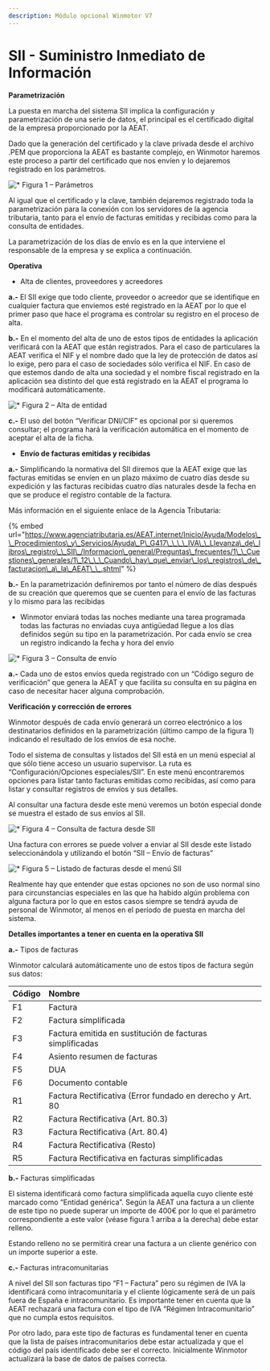 ```yaml
---
description: Módulo opcional Winmotor V7
---
```


# SII - Suministro Inmediato de Información

**Parametrización** 

La puesta en marcha del sistema SII implica la configuración y parametrización de una serie de datos, el principal es el certificado digital de la empresa proporcionado por la AEAT. 

Dado que la generación del certificado y la clave privada desde el archivo .PEM que proporciona la AEAT es bastante complejo, en Winmotor haremos este proceso a partir del certificado que nos envíen y lo dejaremos registrado en los parámetros.

![\* Figura 1 &#x2013; Par&#xE1;metros](../../../.gitbook/assets/image%20%2861%29.png)

Al igual que el certificado y la clave, también dejaremos registrado toda la parametrización para la conexión con los servidores de la agencia tributaria, tanto para el envío de facturas emitidas y recibidas como para la consulta de entidades.

 La parametrización de los días de envío es en la que interviene el responsable de la empresa y se explica a continuación.

**Operativa**

* Alta de clientes, proveedores y acreedores

**a.-** El SII exige que todo cliente, proveedor o acreedor que se identifique en cualquier factura que enviemos esté registrado en la AEAT por lo que el primer paso que hace el programa es controlar su registro en el proceso de alta. 

**b.-** En el momento del alta de uno de estos tipos de entidades la aplicación verificará con la AEAT que están registrados. Para el caso de particulares la AEAT verifica el NIF y el nombre dado que la ley de protección de datos así lo exige, pero para el caso de sociedades sólo verifica el NIF. En caso de que estemos dando de alta una sociedad y el nombre fiscal registrado en la aplicación sea distinto del que está registrado en la AEAT el programa lo modificará automáticamente.

![\* Figura 2 &#x2013; Alta de entidad](../../../.gitbook/assets/image%20%28377%29.png)

  
**c.-** El uso del botón “Verificar DNI/CIF” es opcional por si queremos consultar; el programa hará la verificación automática en el momento de aceptar el alta de la ficha.

* **Envío de facturas emitidas y recibidas**

**a.-** Simplificando la normativa del SII diremos que la AEAT exige que las facturas emitidas se envíen en un plazo máximo de cuatro días desde su expedición y las facturas recibidas cuatro días naturales desde la fecha en que se produce el registro contable de la factura.

Más información en el siguiente enlace de la Agencia Tributaria:

{% embed url="https://www.agenciatributaria.es/AEAT.internet/Inicio/Ayuda/Modelos\_\_Procedimientos\_y\_Servicios/Ayuda\_P\_G417\_\_\_\_IVA\_\_Llevanza\_de\_libros\_registro\_\_SII\_/Informacion\_general/Preguntas\_frecuentes/1\_\_Cuestiones\_generales/1\_12\_\_\_Cuando\_hay\_que\_enviar\_los\_registros\_de\_facturacion\_a\_la\_AEAT\_\_.shtml" %}

**b.-** En la parametrización definiremos por tanto el número de días después de su creación que queremos que se cuenten para el envío de las facturas y lo mismo para las recibidas 

* Winmotor enviará todas las noches mediante una tarea programada todas las facturas no enviadas cuya antigüedad llegue a los días definidos según su tipo en la parametrización. Por cada envío se crea un registro indicando la fecha y hora del envío

![\* Figura 3 &#x2013; Consulta de env&#xED;o  ](../../../.gitbook/assets/image%20%28226%29.png)

**a.-** Cada uno de estos envíos queda registrado con un “Código seguro de verificación” que genera la AEAT y que facilita su consulta en su página en caso de necesitar hacer alguna comprobación.

**Verificación y corrección de errores**

Winmotor después de cada envío generará un correo electrónico a los destinatarios definidos en la parametrización \(último campo de la figura 1\) indicando el resultado de los envíos de esa noche.

Todo el sistema de consultas y listados del SII está en un menú especial al que sólo tiene acceso un usuario supervisor. La ruta es “Configuración/Opciones especiales/SII”. En este menú encontraremos opciones para listar tanto facturas emitidas como recibidas, así como para listar y consultar registros de envíos y sus detalles.

Al consultar una factura desde este menú veremos un botón especial donde se muestra el estado de sus envíos al SII.

![\* Figura 4 &#x2013; Consulta de factura desde SII](../../../.gitbook/assets/image%20%28169%29.png)

Una factura con errores se puede volver a enviar al SII desde este listado seleccionándola y utilizando el botón “SII – Envío de facturas”

![\* Figura 5 &#x2013; Listado de facturas desde el men&#xFA; SII](../../../.gitbook/assets/image%20%28351%29.png)

Realmente hay que entender que estas opciones no son de uso normal sino para circunstancias especiales en las que ha habido algún problema con alguna factura por lo que en estos casos siempre se tendrá ayuda de personal de Winmotor, al menos en el período de puesta en marcha del sistema.

**Detalles importantes a tener en cuenta en la operativa SII**

**a.-** Tipos de facturas

Winmotor calculará automáticamente uno de estos tipos de factura según sus datos:

| **Código** | **Nombre** |
| :--- | :--- |
| F1 | Factura |
| F2 | Factura simplificada |
| F3 | Factura emitida en sustitución de facturas simplificadas |
| F4 | Asiento resumen de facturas |
| F5 | DUA |
| F6 | Documento contable |
| R1 | Factura Rectificativa \(Error fundado en derecho y Art. 80 |
| R2 | Factura Rectificativa \(Art. 80.3\) |
| R3 | Factura Rectificativa \(Art. 80.4\) |
| R4 | Factura Rectificativa \(Resto\) |
| R5 | Factura Rectificativa en facturas simplificadas |

**b.-** Facturas simplificadas

El sistema identificará como factura simplificada aquella cuyo cliente esté marcado como “Entidad genérica”. Según la AEAT una factura a un cliente de este tipo no puede superar un importe de 400€ por lo que el parámetro correspondiente a este valor \(véase figura 1 arriba a la derecha\) debe estar relleno.

Estando relleno no se permitirá crear una factura a un cliente genérico con un importe superior a este.

**c.-** Facturas intracomunitarias

A nivel del SII son facturas tipo “F1 – Factura” pero su régimen de IVA la identificará como intracomunitaria y el cliente lógicamente será de un país fuera de España e intracomunitario. Es importante tener en cuenta que la AEAT rechazará una factura con el tipo de IVA “Régimen Intracomunitario” que no cumpla estos requisitos. 

Por otro lado, para este tipo de facturas es fundamental tener en cuenta que la lista de países intracomunitarios debe estar actualizada y que el código del país identificado debe ser el correcto. Inicialmente Winmotor actualizará la base de datos de países correcta.

